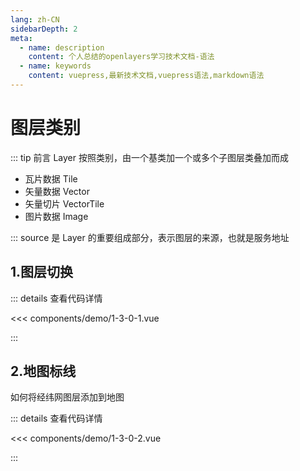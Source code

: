 ```yaml
---
lang: zh-CN
sidebarDepth: 2
meta:
  - name: description
    content: 个人总结的openlayers学习技术文档-语法
  - name: keywords
    content: vuepress,最新技术文档,vuepress语法,markdown语法
---
```


# 图层类别

::: tip 前言
Layer 按照类别，由一个基类加一个或多个子图层类叠加而成

- 瓦片数据 Tile
- 矢量数据 Vector
- 矢量切片 VectorTile
- 图片数据 Image

:::
source 是 Layer 的重要组成部分，表示图层的来源，也就是服务地址

## 1.图层切换


  <Container url="/resume/?type=openlayers&name=1-3-0-1.vue" />

::: details 查看代码详情

<<< components/demo/1-3-0-1.vue

:::

## 2.地图标线

如何将经纬网图层添加到地图

  <Container url="/resume/?type=openlayers&name=1-3-0-2.vue" />

::: details 查看代码详情

<<< components/demo/1-3-0-2.vue

:::